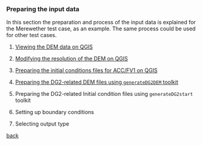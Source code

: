 ### Preparing the input data

In this section the preparation and process of the input data is explained for the Merewether test case, as an example. The same process could be used for other test cases. 

1. [Viewing the DEM data on QGIS](Merewether2-1.md)

2. [Modifying the resolution of the DEM on QGIS](Merewether2-2.md)

3. [Preparing the initial conditions files for ACC/FV1 on QGIS](Merewether2-3.md)

4. [Preparing the DG2-related DEM files using `generateDG2DEM` toolkit](Merewether2-4.md)

5. Preparing the DG2-related Initial condition files using `generateDG2start` toolkit

6. Setting up boundary conditions

7. Selecting output type




[back](/Merewether.md)
